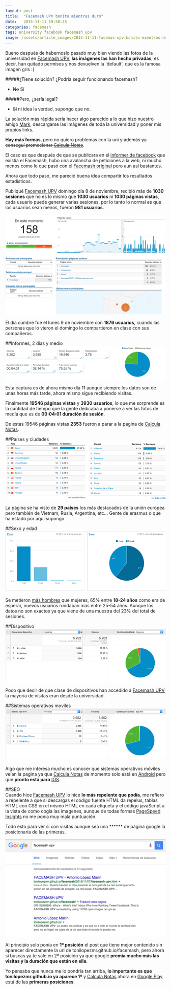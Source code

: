 ```yaml
---
layout: post
title:  "Facemash UPV bonito mientras duró"
date:   2015-11-11 19:58:25
categories: facemash
tags: university facebook facemash upv
image: /assets/article_images/2015-11-11-facemas-upv-bonito-mientras-duro/background.jpg
---
```



Bueno después de habernoslo pasado muy bien viendo las fotos de la universidad en [Facemash UPV][4], **las imágenes las han hecho privadas**, es decir, han quitado permisos y nos devuelven la 'default', que es la famosa imagen gris :(

#####¿Tiene solución? ¿Podría seguir funcionando facemash?

 - <del>No</del> Sí

#####Pero, ¿sería legal?

- <del>Sí</del> ni idea la verdad, supongo que no.

La solución más rápida sería hacer algo parecido a lo que hizo nuestro amigo [Mark][1], descargarse las imágenes de toda la universidad y poner mis propios links.

**Hay más formas**, pero no quiero problemas con la uni <del>y además ya conseguí promocionar [Calcula Notas][5]</del>.

El caso es que después de que se publicara en el [informer de facebook][2] que existía el Facemash, hubo una avalancha de peticiones a la web, ni mucho menos como lo que pasó con el [Facemash original][3] pero aun así bastantes.

Ahora que todo pasó, me pareció buena idea compartir los resultados estadísticos.

Publiqué [Facemash UPV][4] domingo día 8 de noviembre, recibió más de **1030 sesiones** que no es lo mismo que __1030 usuarios__ ni __1030 páginas vistas__, cada usuario puede generar varias sesiones, por lo tanto lo normal es que los usuarios sean menos, fueron **981 usuarios**.

![8 de octubre a las 23:16:21](/assets/article_images/2015-11-11-facemas-upv-bonito-mientras-duro/active_users_23.16.21.png)

El día cumbre fue el lunes 9 de noviembre con **1876 usuarios**, cuando las personas que lo vieron el domingo lo compartieron en clase con sus compañeros.

##Informes, 2 días y medio
</br>
![Visión general hasta el momento.](/assets/article_images/2015-11-11-facemas-upv-bonito-mientras-duro/total_est.png)

Esta captura es de ahora mismo día 11 aunque siempre los datos son de unas horas más tarde, ahora mismo sigue recibiendo visitas.

Finalmente **19546 páginas vistas** y **3930 usuarios**, lo que me sorprende es la cantidad de tiempo que la gente dedicaba a ponerse a ver las fotos de medía que es de **00:04:01 duración de sesión**.

De estas 19546 páginas vistas **2353** fueron a parar a la pagina de [Calcula Notas][5].

##Países y ciudades
</br>
![Derecha países, izquierda Ciudades](/assets/article_images/2015-11-11-facemas-upv-bonito-mientras-duro/country.jpg)

La página se ha visto de **29 países** los más destacados de la unión europea pero también de Vietnam, Rusia, Argentina, etc... Gente de erasmus o que ha estado por aquí supongo.

##Sexo y edad
</br>
![Sexo y edad](/assets/article_images/2015-11-11-facemas-upv-bonito-mientras-duro/ages.png)

Se metieron [más hombres][6] que mujeres, 65% entre **18-24 años** como era de esperar, nuevos usuarios rondaban más entre 25-54 años. Aunque los datos no son exactos ya que viene de una muestra del 23% del total de sesiones.


##Dispositivo
</br>
![Dispositivos](/assets/article_images/2015-11-11-facemas-upv-bonito-mientras-duro/devices.png)

Poco que decir de que clase de dispositivos han accedido a [Facemash UPV][4], la mayoría de visitas eran desde la universidad.

##Sistemas operativos moviles
</br>
![Dispositivos](/assets/article_images/2015-11-11-facemas-upv-bonito-mientras-duro/mobile_so.png)

Algo que me interesa mucho es conocer que sistemas operativos móviles veían la pagina ya que [Calcula Notas][5] de momento solo está en [Android][7] pero que **pronto está para** [IOS][8].

##SEO
</br>
Cuando hice [Facemash UPV][4] lo hice **lo más repelente que podía**, me refiero a repelente a que si descargas el código fuente HTML da repelus, tablas HTML con CSS en el mismo HTML en cada etiqueta y el código javaScript a la vista de como cogía las imagenes, aunque de todas formas [PageSpeed Insights][9] no me ponía muy mala puntuación.

Todo esto para ver si con visitas aunque sea una ****** de página google la posicionaría de las primeras.

[![Busqueda en google de Facemash UPV](/assets/article_images/2015-11-11-facemas-upv-bonito-mientras-duro/google_facemash_upv.png)](https://www.google.es/#q=facemash+upv)

Al principio solo ponía en **1º posición** el post que tiene mejor contenido sin aparecer directamente la url de tonilopezmr.github.io/facemash, pero ahora si buscas ya te sale en 2º posición ya que google **premia mucho más las visitas y la duración que están en ella**.

Yo pensaba que nunca me lo pondría tan arriba, **lo importante es que tonilopezmr.github.io ya aparece 1º** y [Calcula Notas][5] ahora en [Google Play][10] está de las **primeras posiciones**.

[1]: https://en.wikipedia.org/wiki/Mark_Zuckerberg
[2]: https://www.facebook.com/El-informer-UPV-195757263903995/timeline
[3]: https://en.wikipedia.org/wiki/History_of_Facebook#Facemash
[4]: http://tonilopezmr.github.io/facemash/
[5]: http://tonilopezmr.github.io/calculanotas/
[6]: http://www.reactiongifs.us/wp-content/uploads/2013/11/brent_rambo_approves.gif
[7]: https://www.android.com/intl/es_es/
[8]: http://www.apple.com/es/ios/
[9]: https://developers.google.com/speed/pagespeed/insights/?url=http%3A%2F%2Ftonilopezmr.github.io%2Ffacemash
[10]: https://play.google.com/store/search?q=calcula%20notas&c=apps&docType=1&sp=CAFiDwoNY2FsY3VsYSBub3Rhc3oFGADAAQKKAQIIAQ%3D%3D%3AS%3AANO1ljL8bhE&hl=es